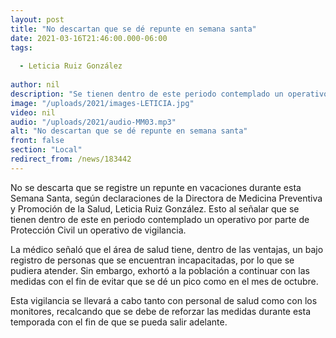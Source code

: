 ```yaml
---
layout: post
title: "No descartan que se dé repunte en semana santa"
date: 2021-03-16T21:46:00.000-06:00
tags:
  
  - Leticia Ruiz González
  
author: nil
description: "Se tienen dentro de este periodo contemplado un operativo por parte de Protección Civil un operativo de vigilancia."
image: "/uploads/2021/images-LETICIA.jpg"
video: nil
audio: "/uploads/2021/audio-MM03.mp3"
alt: "No descartan que se dé repunte en semana santa"
front: false
section: "Local"
redirect_from: /news/183442
---
```


No se descarta que se registre un repunte en vacaciones durante esta Semana Santa, según declaraciones de la Directora de Medicina Preventiva y Promoción de la Salud, Leticia Ruiz González. Esto al señalar que se tienen dentro de este en periodo contemplado un operativo por parte de Protección Civil un operativo de vigilancia.

La médico señaló que el área de salud tiene, dentro de las ventajas, un bajo registro de personas que se encuentran incapacitadas, por lo que se pudiera atender. Sin embargo, exhortó a la población a continuar con las medidas con el fin de evitar que se dé un pico como en el mes de octubre.

Esta vigilancia se llevará a cabo tanto con personal de salud como con los monitores, recalcando que se debe de reforzar las medidas durante esta temporada con el fin de que se pueda salir adelante. 
